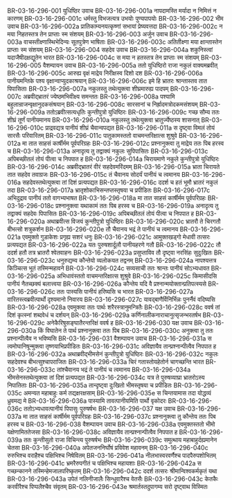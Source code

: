 BR-03-16-296-001	युधिष्ठिर उवाच
BR-03-16-296-001a	नापदामस्ति मर्यादा न निमित्तं न कारणम्
BR-03-16-296-001c	धर्मस्तु विभजत्यत्र उभयोः पुण्यपापयोः
BR-03-16-296-002	भीम उवाच
BR-03-16-296-002a	प्रातिकाम्यनयत्कृष्णां सभायां प्रेष्यवत्तदा
BR-03-16-296-002c	न मया निहतस्तत्र तेन प्राप्ताः स्म संशयम्
BR-03-16-296-003	अर्जुन उवाच
BR-03-16-296-003a	वाचस्तीक्ष्णास्थिभेदिन्यः सूतपुत्रेण भाषिताः
BR-03-16-296-003c	अतितीक्ष्णा मया क्षान्तास्तेन प्राप्ताः स्म संशयम्
BR-03-16-296-004	सहदेव उवाच
BR-03-16-296-004a	शकुनिस्त्वां यदाजैषीदक्षद्यूतेन भारत
BR-03-16-296-004c	स मया न हतस्तत्र तेन प्राप्ताः स्म संशयम्
BR-03-16-296-005	वैशम्पायन उवाच
BR-03-16-296-005a	ततो युधिष्ठिरो राजा नकुलं वाक्यमब्रवीत्
BR-03-16-296-005c	आरुह्य वृक्षं माद्रेय निरीक्षस्व दिशो दश
BR-03-16-296-006a	पानीयमन्तिके पश्य वृक्षान्वाप्युदकाश्रयान्
BR-03-16-296-006c	इमे हि भ्रातरः श्रान्तास्तव तात पिपासिताः
BR-03-16-296-007a	नकुलस्तु तथेत्युक्त्वा शीघ्रमारुह्य पादपम्
BR-03-16-296-007c	अब्रवीद्भ्रातरं ज्येष्ठमभिवीक्ष्य समन्ततः
BR-03-16-296-008a	पश्यामि बहुलान्राजन्वृक्षानुदकसंश्रयान्
BR-03-16-296-008c	सारसानां च निर्ह्रादमत्रोदकमसंशयम्
BR-03-16-296-009a	ततोऽब्रवीत्सत्यधृतिः कुन्तीपुत्रो युधिष्ठिरः
BR-03-16-296-009c	गच्छ सौम्य ततः शीघ्रं तूर्णं पानीयमानय
BR-03-16-296-010a	नकुलस्तु तथेत्युक्त्वा भ्रातुर्ज्येष्ठस्य शासनात्
BR-03-16-296-010c	प्राद्रवद्यत्र पानीयं शीघ्रं चैवान्वपद्यत
BR-03-16-296-011a	स दृष्ट्वा विमलं तोयं सारसैः परिवारितम्
BR-03-16-296-011c	पातुकामस्ततो वाचमन्तरिक्षात्स शुश्रुवे
BR-03-16-296-012a	मा तात साहसं कार्षीर्मम पूर्वपरिग्रहः
BR-03-16-296-012c	प्रश्नानुक्त्वा तु माद्रेय ततः पिब हरस्व च
BR-03-16-296-013a	अनादृत्य तु तद्वाक्यं नकुलः सुपिपासितः
BR-03-16-296-013c	अपिबच्छीतलं तोयं पीत्वा च निपपात ह
BR-03-16-296-014a	चिरायमाणे नकुले कुन्तीपुत्रो युधिष्ठिरः
BR-03-16-296-014c	अब्रवीद्भ्रातरं वीरं सहदेवमरिंदमम्
BR-03-16-296-015a	भ्राता चिरायते तात सहदेव तवाग्रजः
BR-03-16-296-015c	तं चैवानय सोदर्यं पानीयं च त्वमानय
BR-03-16-296-016a	सहदेवस्तथेत्युक्त्वा तां दिशं प्रत्यपद्यत
BR-03-16-296-016c	ददर्श च हतं भूमौ भ्रातरं नकुलं तदा
BR-03-16-296-017a	भ्रातृशोकाभिसन्तप्तस्तृषया च प्रपीडितः
BR-03-16-296-017c	अभिदुद्राव पानीयं ततो वागभ्यभाषत
BR-03-16-296-018a	मा तात साहसं कार्षीर्मम पूर्वपरिग्रहः
BR-03-16-296-018c	प्रश्नानुक्त्वा यथाकामं ततः पिब हरस्व च
BR-03-16-296-019a	अनादृत्य तु तद्वाक्यं सहदेवः पिपासितः
BR-03-16-296-019c	अपिबच्छीतलं तोयं पीत्वा च निपपात ह
BR-03-16-296-020a	अथाब्रवीत्स विजयं कुन्तीपुत्रो युधिष्ठिरः
BR-03-16-296-020c	भ्रातरौ ते चिरगतौ बीभत्सो शत्रुकर्शन
BR-03-16-296-020e	तौ चैवानय भद्रं ते पानीयं च त्वमानय
BR-03-16-296-021a	एवमुक्तो गुडाकेशः प्रगृह्य सशरं धनुः
BR-03-16-296-021c	आमुक्तखड्गो मेधावी तत्सरः प्रत्यपद्यत
BR-03-16-296-022a	यतः पुरुषशार्दूलौ पानीयहरणे गतौ
BR-03-16-296-022c	तौ ददर्श हतौ तत्र भ्रातरौ श्वेतवाहनः
BR-03-16-296-023a	प्रसुप्ताविव तौ दृष्ट्वा नरसिंहः सुदुःखितः
BR-03-16-296-023c	धनुरुद्यम्य कौन्तेयो व्यलोकयत तद्वनम्
BR-03-16-296-024a	नापश्यत्तत्र किञ्चित्स भूतं तस्मिन्महावने
BR-03-16-296-024c	सव्यसाची ततः श्रान्तः पानीयं सोऽभ्यधावत
BR-03-16-296-025a	अभिधावंस्ततो वाचमन्तरिक्षात्स शुश्रुवे
BR-03-16-296-025c	किमासीदसि पानीयं नैतच्छक्यं बलात्त्वया
BR-03-16-296-026a	कौन्तेय यदि वै प्रश्नान्मयोक्तान्प्रतिपत्स्यसे
BR-03-16-296-026c	ततः पास्यसि पानीयं हरिष्यसि च भारत
BR-03-16-296-027a	वारितस्त्वब्रवीत्पार्थो दृश्यमानो निवारय
BR-03-16-296-027c	यावद्बाणैर्विनिर्भिन्नः पुनर्नैवं वदिष्यसि
BR-03-16-296-028a	एवमुक्त्वा ततः पार्थः शरैरस्त्रानुमन्त्रितैः
BR-03-16-296-028c	ववर्ष तां दिशं कृत्स्नां शब्दवेधं च दर्शयन्
BR-03-16-296-029a	कर्णिनालीकनाराचानुत्सृजन्भरतर्षभ
BR-03-16-296-029c	अनेकैरिषुसङ्घातैरन्तरिक्षं ववर्ष ह
BR-03-16-296-030	यक्ष उवाच
BR-03-16-296-030a	किं विघातेन ते पार्थ प्रश्नानुक्त्वा ततः पिब
BR-03-16-296-030c	अनुक्त्वा तु ततः प्रश्नान्पीत्वैव न भविष्यसि
BR-03-16-296-031	वैशम्पायन उवाच
BR-03-16-296-031a	स त्वमोघानिषून्मुक्त्वा तृष्णयाभिप्रपीडितः
BR-03-16-296-031c	अविज्ञायैव तान्प्रश्नान्पीत्वैव निपपात ह
BR-03-16-296-032a	अथाब्रवीद्भीमसेनं कुन्तीपुत्रो युधिष्ठिरः
BR-03-16-296-032c	नकुलः सहदेवश्च बीभत्सुश्चापराजितः
BR-03-16-296-033a	चिरं गतास्तोयहेतोर्न चागच्छन्ति भारत
BR-03-16-296-033c	तांश्चैवानय भद्रं ते पानीयं च त्वमानय
BR-03-16-296-034a	भीमसेनस्तथेत्युक्त्वा तां दिशं प्रत्यपद्यत
BR-03-16-296-034c	यत्र ते पुरुषव्याघ्रा भ्रातरोऽस्य निपातिताः
BR-03-16-296-035a	तान्दृष्ट्वा दुःखितो भीमस्तृषया च प्रपीडितः
BR-03-16-296-035c	अमन्यत महाबाहुः कर्म तद्यक्षरक्षसाम्
BR-03-16-296-035e	स चिन्तयामास तदा योद्धव्यं ध्रुवमद्य मे
BR-03-16-296-036a	पास्यामि तावत्पानीयमिति पार्थो वृकोदरः
BR-03-16-296-036c	ततोऽभ्यधावत्पानीयं पिपासुः पुरुषर्षभः
BR-03-16-296-037	यक्ष उवाच
BR-03-16-296-037a	मा तात साहसं कार्षीर्मम पूर्वपरिग्रहः
BR-03-16-296-037c	प्रश्नानुक्त्वा तु कौन्तेय ततः पिब हरस्व च
BR-03-16-296-038	वैशम्पायन उवाच
BR-03-16-296-038a	एवमुक्तस्ततो भीमो यक्षेणामिततेजसा
BR-03-16-296-038c	अविज्ञायैव तान्प्रश्नान्पीत्वैव निपपात ह
BR-03-16-296-039a	ततः कुन्तीसुतो राजा विचिन्त्य पुरुषर्षभः
BR-03-16-296-039c	समुत्थाय महाबाहुर्दह्यमानेन चेतसा
BR-03-16-296-040a	अपेतजननिर्घोषं प्रविवेश महावनम्
BR-03-16-296-040c	रुरुभिश्च वराहैश्च पक्षिभिश्च निषेवितम्
BR-03-16-296-041a	नीलभास्वरवर्णैश्च पादपैरुपशोभितम्
BR-03-16-296-041c	भ्रमरैरुपगीतं च पक्षिभिश्च महायशाः
BR-03-16-296-042a	स गच्छन्कानने तस्मिन्हेमजालपरिष्कृतम्
BR-03-16-296-042c	ददर्श तत्सरः श्रीमान्विश्वकर्मकृतं यथा
BR-03-16-296-043a	उपेतं नलिनीजालैः सिन्धुवारैश्च वेतसैः
BR-03-16-296-043c	केतकैः करवीरैश्च पिप्पलैश्चैव संवृतम्
BR-03-16-296-043e	श्रमार्तस्तदुपागम्य सरो दृष्ट्वाथ विस्मितः
